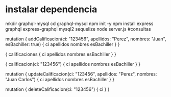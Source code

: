 # instalar dependencia
mkdir graphql-mysql
cd graphql-mysql
npm init -y
npm install express graphql express-graphql mysql2 sequelize
node server.js 
#consultas 

mutation {
  addCalificacion(ci: "123456", apellidos: "Perez", nombres: "Juan", esBachiller: true) {
    ci
    apellidos
    nombres
    esBachiller
  }
}

{
  calificaciones {
    ci
    apellidos
    nombres
    esBachiller
  }
}


{
  calificacion(ci: "123456") {
    ci
    apellidos
    nombres
    esBachiller
  }
}

mutation {
  updateCalificacion(ci: "123456", apellidos: "Perez", nombres: "Juan Carlos") {
    ci
    apellidos
    nombres
    esBachiller
  }
}

mutation {
  deleteCalificacion(ci: "123456") {
    ci
  }
}
